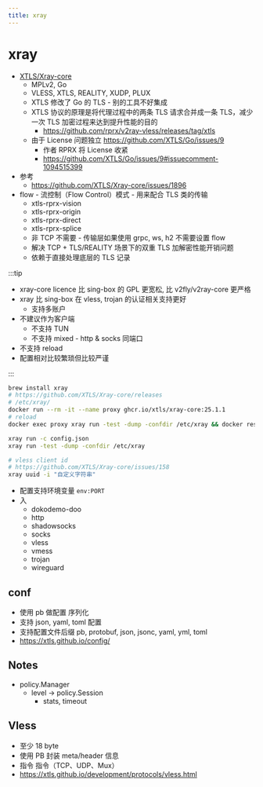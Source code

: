 ```yaml
---
title: xray
---
```


# xray

- [XTLS/Xray-core](https://github.com/XTLS/Xray-core)
  - MPLv2, Go
  - VLESS, XTLS, REALITY, XUDP, PLUX
  - XTLS 修改了 Go 的 TLS - 别的工具不好集成
  - XTLS 协议的原理是将代理过程中的两条 TLS 请求合并成一条 TLS，减少一次 TLS 加密过程来达到提升性能的目的
    - https://github.com/rprx/v2ray-vless/releases/tag/xtls
  - 由于 License 问题独立 https://github.com/XTLS/Go/issues/9
    - 作者 RPRX 将 License 收紧
    - https://github.com/XTLS/Go/issues/9#issuecomment-1094515399
- 参考
  - https://github.com/XTLS/Xray-core/issues/1896
- flow - 流控制（Flow Control）模式 - 用来配合 TLS 类的传输
  - xtls-rprx-vision
  - xtls-rprx-origin
  - xtls-rprx-direct
  - xtls-rprx-splice
  - 非 TCP 不需要 - 传输层如果使用 grpc, ws, h2 不需要设置 flow
  - 解决 TCP + TLS/REALITY 场景下的双重 TLS 加解密性能开销问题
  - 依赖于直接处理底层的 TLS 记录

:::tip

- xray-core licence 比 sing-box 的 GPL 更宽松, 比 v2fly/v2ray-core 更严格
- xray 比 sing-box 在 vless, trojan 的认证相关支持更好
  - 支持多账户
- 不建议作为客户端
  - 不支持 TUN
  - 不支持 mixed - http & socks 同端口
- 不支持 reload
- 配置相对比较繁琐但比较严谨

:::

```bash
brew install xray
# https://github.com/XTLS/Xray-core/releases
# /etc/xray/
docker run --rm -it --name proxy ghcr.io/xtls/xray-core:25.1.1
# reload
docker exec proxy xray run -test -dump -confdir /etc/xray && docker restart proxy && docker logs -f --tail 100 proxy

xray run -c config.json
xray run -test -dump -confdir /etc/xray

# vless client id
# https://github.com/XTLS/Xray-core/issues/158
xray uuid -i "自定义字符串"
```

- 配置支持环境变量 `env:PORT`
- 入
  - dokodemo-doo
  - http
  - shadowsocks
  - socks
  - vless
  - vmess
  - trojan
  - wireguard

## conf

- 使用 pb 做配置 序列化
- 支持 json, yaml, toml 配置
- 支持配置文件后缀 pb, protobuf, json, jsonc, yaml, yml, toml
- https://xtls.github.io/config/

## Notes

- policy.Manager
  - level -> policy.Session
    - stats, timeout

## Vless

- 至少 18 byte
- 使用 PB 封装 meta/header 信息
- 指令 指令（TCP、UDP、Mux）
- https://xtls.github.io/development/protocols/vless.html
